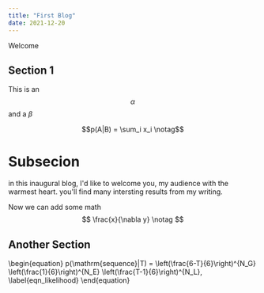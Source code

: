 ```yaml
---
title: "First Blog"
date: 2021-12-20
---
```


Welcome

## Section 1

This is an $$\alpha$$ and a $\beta$

$$p(A|B) = \sum_i x_i \notag$$

# Subsecion 
in this inaugural blog, I'd like to welcome you, my audience with the warmest heart. you'll find many intersting results from my writing.

Now we can add some math
$$ \frac{x}{\nabla y} \notag
$$

## Another Section
\begin{equation}
p(\mathrm{sequence}|T) = \left(\frac{6-T}{6}\right)^{N_G} \left(\frac{1}{6}\right)^{N_E} \left(\frac{T-1}{6}\right)^{N_L},
\label{eqn_likelihood}
\end{equation}
